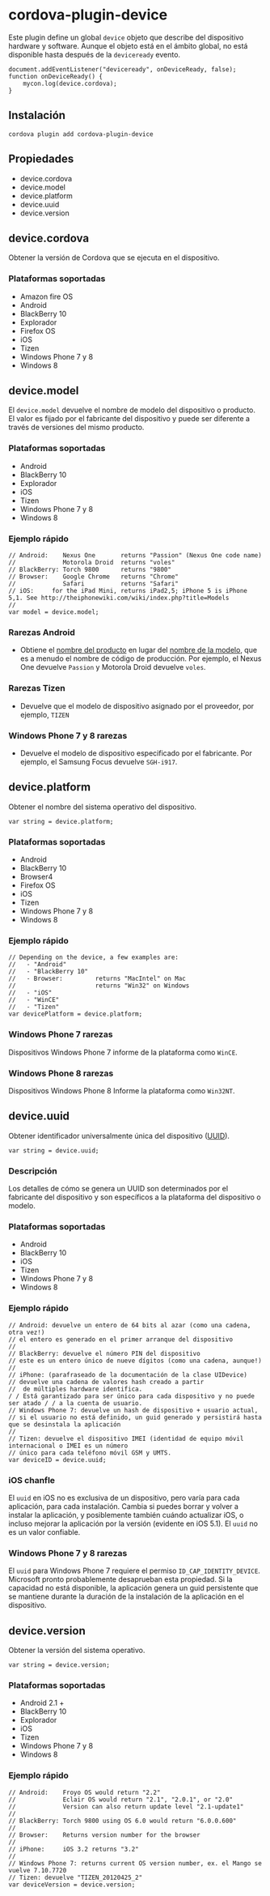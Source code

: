 <!---
    Licensed to the Apache Software Foundation (ASF) under one
    or more contributor license agreements.  See the NOTICE file
    distributed with this work for additional information
    regarding copyright ownership.  The ASF licenses this file
    to you under the Apache License, Version 2.0 (the
    "License"); you may not use this file except in compliance
    with the License.  You may obtain a copy of the License at

      http://www.apache.org/licenses/LICENSE-2.0

    Unless required by applicable law or agreed to in writing,
    software distributed under the License is distributed on an
    "AS IS" BASIS, WITHOUT WARRANTIES OR CONDITIONS OF ANY
    KIND, either express or implied.  See the License for the
    specific language governing permissions and limitations
    under the License.
-->

# cordova-plugin-device

Este plugin define un global `device` objeto que describe del dispositivo hardware y software. Aunque el objeto está en el ámbito global, no está disponible hasta después de la `deviceready` evento.

    document.addEventListener("deviceready", onDeviceReady, false);
    function onDeviceReady() {
        mycon.log(device.cordova);
    }
    

## Instalación

    cordova plugin add cordova-plugin-device
    

## Propiedades

*   device.cordova
*   device.model
*   device.platform
*   device.uuid
*   device.version

## device.cordova

Obtener la versión de Cordova que se ejecuta en el dispositivo.

### Plataformas soportadas

*   Amazon fire OS
*   Android
*   BlackBerry 10
*   Explorador
*   Firefox OS
*   iOS
*   Tizen
*   Windows Phone 7 y 8
*   Windows 8

## device.model

El `device.model` devuelve el nombre de modelo del dispositivo o producto. El valor es fijado por el fabricante del dispositivo y puede ser diferente a través de versiones del mismo producto.

### Plataformas soportadas

*   Android
*   BlackBerry 10
*   Explorador
*   iOS
*   Tizen
*   Windows Phone 7 y 8
*   Windows 8

### Ejemplo rápido

    // Android:    Nexus One       returns "Passion" (Nexus One code name)
    //             Motorola Droid  returns "voles"
    // BlackBerry: Torch 9800      returns "9800"
    // Browser:    Google Chrome   returns "Chrome"
    //             Safari          returns "Safari"
    // iOS:     for the iPad Mini, returns iPad2,5; iPhone 5 is iPhone 5,1. See http://theiphonewiki.com/wiki/index.php?title=Models
    //
    var model = device.model;
    

### Rarezas Android

*   Obtiene el [nombre del producto][1] en lugar del [nombre de la modelo][2], que es a menudo el nombre de código de producción. Por ejemplo, el Nexus One devuelve `Passion` y Motorola Droid devuelve `voles`.

 [1]: http://developer.android.com/reference/android/os/Build.html#PRODUCT
 [2]: http://developer.android.com/reference/android/os/Build.html#MODEL

### Rarezas Tizen

*   Devuelve que el modelo de dispositivo asignado por el proveedor, por ejemplo, `TIZEN`

### Windows Phone 7 y 8 rarezas

*   Devuelve el modelo de dispositivo especificado por el fabricante. Por ejemplo, el Samsung Focus devuelve `SGH-i917`.

## device.platform

Obtener el nombre del sistema operativo del dispositivo.

    var string = device.platform;
    

### Plataformas soportadas

*   Android
*   BlackBerry 10
*   Browser4
*   Firefox OS
*   iOS
*   Tizen
*   Windows Phone 7 y 8
*   Windows 8

### Ejemplo rápido

    // Depending on the device, a few examples are:
    //   - "Android"
    //   - "BlackBerry 10"
    //   - Browser:         returns "MacIntel" on Mac
    //                      returns "Win32" on Windows
    //   - "iOS"
    //   - "WinCE"
    //   - "Tizen"
    var devicePlatform = device.platform;
    

### Windows Phone 7 rarezas

Dispositivos Windows Phone 7 informe de la plataforma como `WinCE`.

### Windows Phone 8 rarezas

Dispositivos Windows Phone 8 Informe la plataforma como `Win32NT`.

## device.uuid

Obtener identificador universalmente única del dispositivo ([UUID][3]).

 [3]: http://en.wikipedia.org/wiki/Universally_Unique_Identifier

    var string = device.uuid;
    

### Descripción

Los detalles de cómo se genera un UUID son determinados por el fabricante del dispositivo y son específicos a la plataforma del dispositivo o modelo.

### Plataformas soportadas

*   Android
*   BlackBerry 10
*   iOS
*   Tizen
*   Windows Phone 7 y 8
*   Windows 8

### Ejemplo rápido

    // Android: devuelve un entero de 64 bits al azar (como una cadena, otra vez!) 
    // el entero es generado en el primer arranque del dispositivo 
    // 
    // BlackBerry: devuelve el número PIN del dispositivo 
    // este es un entero único de nueve dígitos (como una cadena, aunque!) 
    // 
    // iPhone: (parafraseado de la documentación de la clase UIDevice) 
    // devuelve una cadena de valores hash creado a partir 
    //  de múltiples hardware identifica.
    / / Está garantizado para ser único para cada dispositivo y no puede ser atado / / a la cuenta de usuario.
    // Windows Phone 7: devuelve un hash de dispositivo + usuario actual, 
    // si el usuario no está definido, un guid generado y persistirá hasta que se desinstala la aplicación 
    // 
    // Tizen: devuelve el dispositivo IMEI (identidad de equipo móvil internacional o IMEI es un número 
    // único para cada teléfono móvil GSM y UMTS.
    var deviceID = device.uuid;
    

### iOS chanfle

El `uuid` en iOS no es exclusiva de un dispositivo, pero varía para cada aplicación, para cada instalación. Cambia si puedes borrar y volver a instalar la aplicación, y posiblemente también cuándo actualizar iOS, o incluso mejorar la aplicación por la versión (evidente en iOS 5.1). El `uuid` no es un valor confiable.

### Windows Phone 7 y 8 rarezas

El `uuid` para Windows Phone 7 requiere el permiso `ID_CAP_IDENTITY_DEVICE`. Microsoft pronto probablemente desaprueban esta propiedad. Si la capacidad no está disponible, la aplicación genera un guid persistente que se mantiene durante la duración de la instalación de la aplicación en el dispositivo.

## device.version

Obtener la versión del sistema operativo.

    var string = device.version;
    

### Plataformas soportadas

*   Android 2.1 +
*   BlackBerry 10
*   Explorador
*   iOS
*   Tizen
*   Windows Phone 7 y 8
*   Windows 8

### Ejemplo rápido

    // Android:    Froyo OS would return "2.2"
    //             Eclair OS would return "2.1", "2.0.1", or "2.0"
    //             Version can also return update level "2.1-update1"
    //
    // BlackBerry: Torch 9800 using OS 6.0 would return "6.0.0.600"
    //
    // Browser:    Returns version number for the browser
    //
    // iPhone:     iOS 3.2 returns "3.2"
    //
    // Windows Phone 7: returns current OS version number, ex. el Mango se vuelve 7.10.7720 
    // Tizen: devuelve "TIZEN_20120425_2" 
    var deviceVersion = device.version;
